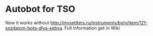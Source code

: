 # Autobot for TSO
 
Now it works without http://mysettlers.ru/instrumenty/boty/item/121-sozdajom-bota-dlya-sebya. Full information get in Wiki
